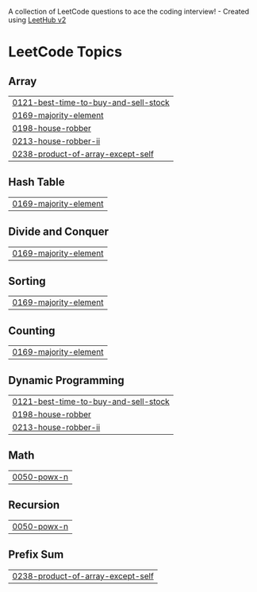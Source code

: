 A collection of LeetCode questions to ace the coding interview! - Created using [LeetHub v2](https://github.com/arunbhardwaj/LeetHub-2.0)
<!---LeetCode Topics Start-->
# LeetCode Topics
## Array
|  |
| ------- |
| [0121-best-time-to-buy-and-sell-stock](https://github.com/Shivam12221831/LeetCode/tree/master/0121-best-time-to-buy-and-sell-stock) |
| [0169-majority-element](https://github.com/Shivam12221831/LeetCode/tree/master/0169-majority-element) |
| [0198-house-robber](https://github.com/Shivam12221831/LeetCode/tree/master/0198-house-robber) |
| [0213-house-robber-ii](https://github.com/Shivam12221831/LeetCode/tree/master/0213-house-robber-ii) |
| [0238-product-of-array-except-self](https://github.com/Shivam12221831/LeetCode/tree/master/0238-product-of-array-except-self) |
## Hash Table
|  |
| ------- |
| [0169-majority-element](https://github.com/Shivam12221831/LeetCode/tree/master/0169-majority-element) |
## Divide and Conquer
|  |
| ------- |
| [0169-majority-element](https://github.com/Shivam12221831/LeetCode/tree/master/0169-majority-element) |
## Sorting
|  |
| ------- |
| [0169-majority-element](https://github.com/Shivam12221831/LeetCode/tree/master/0169-majority-element) |
## Counting
|  |
| ------- |
| [0169-majority-element](https://github.com/Shivam12221831/LeetCode/tree/master/0169-majority-element) |
## Dynamic Programming
|  |
| ------- |
| [0121-best-time-to-buy-and-sell-stock](https://github.com/Shivam12221831/LeetCode/tree/master/0121-best-time-to-buy-and-sell-stock) |
| [0198-house-robber](https://github.com/Shivam12221831/LeetCode/tree/master/0198-house-robber) |
| [0213-house-robber-ii](https://github.com/Shivam12221831/LeetCode/tree/master/0213-house-robber-ii) |
## Math
|  |
| ------- |
| [0050-powx-n](https://github.com/Shivam12221831/LeetCode/tree/master/0050-powx-n) |
## Recursion
|  |
| ------- |
| [0050-powx-n](https://github.com/Shivam12221831/LeetCode/tree/master/0050-powx-n) |
## Prefix Sum
|  |
| ------- |
| [0238-product-of-array-except-self](https://github.com/Shivam12221831/LeetCode/tree/master/0238-product-of-array-except-self) |
<!---LeetCode Topics End-->
